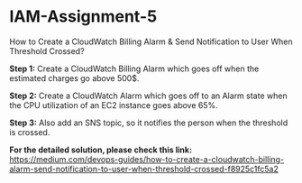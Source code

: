 # IAM-Assignment-5
How to Create a CloudWatch Billing Alarm &amp; Send Notification to User When Threshold Crossed?

**Step 1:** Create a CloudWatch Billing Alarm which goes off when the estimated charges go above 500$.

**Step 2:** Create a CloudWatch Alarm which goes off to an Alarm state when the CPU utilization of an EC2 instance goes above 65%.

**Step 3:** Also add an SNS topic, so it notifies the person when the threshold is crossed.

**For the detailed solution, please check this link:** https://medium.com/devops-guides/how-to-create-a-cloudwatch-billing-alarm-send-notification-to-user-when-threshold-crossed-f8925c1fc5a2
